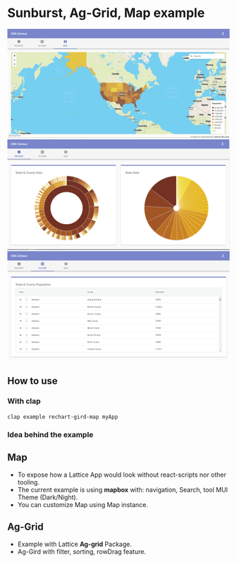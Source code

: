 # Sunburst, Ag-Grid, Map example

![screenshot](Mapbox.png?raw=true "Lattice Map Demo")
![screenshot](Sunburst.png?raw=true "Sunburst Demo")
![screenshot](AgGrid.png?raw=true "Ag-Grid Demo")

## How to use

### With clap

`clap example rechart-gird-map myApp`

### Idea behind the example

## Map
- To expose how a Lattice App would look without react-scripts nor other tooling.
- The current example is using **mapbox** with: navigation, Search, tool MUI Theme (Dark/Night).
- You can customize Map using Map instance.

## Ag-Grid
- Example with Lattice **Ag-grid** Package.
- Ag-Gird with filter, sorting, rowDrag feature.

